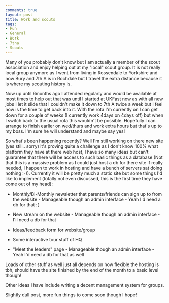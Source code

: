```yaml
---
comments: true
layout: post
title: Work and scouts
tags:
- Fun
- General
- Work
- 7tha
- Scouts
---
```


Many of you probably don't know but I am actually a member of the scout association and enjoy helping out at my "local" scout group. It is not really local group anymore as I went from living in Rossendale to Yorkshire and now Bury and 7th A is in Rochdale but I travel the extra distance because it is where my scouting history is.

Now up until 6months ago I attended regularly and would be available at most times to help out that was until I started at UKFast now as with all new jobs I let it slide that I couldn't make it down to 7th A twice a week but I feel now is the time to get back into it. With the rota I'm currently on I can get down for a couple of weeks (I currently work 4days on 4days off) but when I switch back to the usual rota this wouldn't be possible. Hopefully I can arrange to finish earlier on wed/thurs and work extra hours but that's up to my boss. I'm sure he will understand and maybe say yes!

So what's been happening recently?
Well I'm still working on there new site (yes still.. sorry) it's proving quite a challenge as I don't know 100% what platform they have at there web host, I have so many ideas but can't guarantee that there will be access to such basic things as a database (Not that this is a massive problem as I could just host a db for there site if really needed, I happen to work in hosting and have a bunch of servers sat doing nothing :-)). Currently it will be pretty much a static site but some things I'd like to implement (totally not even discussed, this is the first time they have come out of my head):



    
  * Monthly/Bi-Monthly newsletter that parents/friends can sign up to from the website - Manageable though an admin interface - Yeah I'd need a db for that :(

    
  * New stream on the website - Manageable though an admin interface - I'll need a db for that

    
  * Ideas/feedback form for website/group

    
  * Some interactive tour stuff of HQ

    
  * "Meet the leaders" page - Manageable though an admin interface - Yeah I'd need a db for that as well


Loads of other stuff as well just all depends on how flexible the hosting is tbh, should have the site finished by the end of the month to a basic level though!

Other ideas I have include writing a decent management system for groups.

Slightly dull post, more fun things to come soon though I hope!
